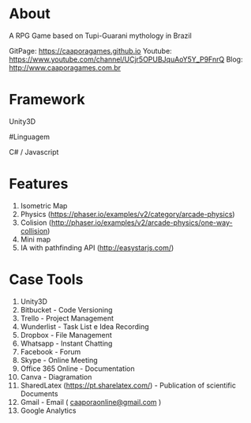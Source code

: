 # About 
A RPG Game based on Tupi-Guarani mythology in Brazil

GitPage: https://caaporagames.github.io
Youtube: https://www.youtube.com/channel/UCjr5OPUBJquAoY5Y_P9FnrQ 
Blog: http://www.caaporagames.com.br 

# Framework 

Unity3D

#Linguagem 

C# / Javascript

# Features

1. Isometric Map 
1. Physics (https://phaser.io/examples/v2/category/arcade-physics)
1. Colision (http://phaser.io/examples/v2/arcade-physics/one-way-collision)
1. Mini map
1. IA with pathfinding API (http://easystarjs.com/)

# Case Tools

1. Unity3D
1. Bitbucket - Code Versioning
1. Trello - Project Management 
1. Wunderlist - Task List e Idea Recording
1. Dropbox - File Management
1. Whatsapp - Instant Chatting 
1. Facebook - Forum 
1. Skype - Online Meeting 
1. Office 365 Online - Documentation
1. Canva - Diagramation
1. SharedLatex (https://pt.sharelatex.com/) - Publication of scientific Documents 
1. Gmail - Email ( caaporaonline@gmail.com )
1. Google Analytics
